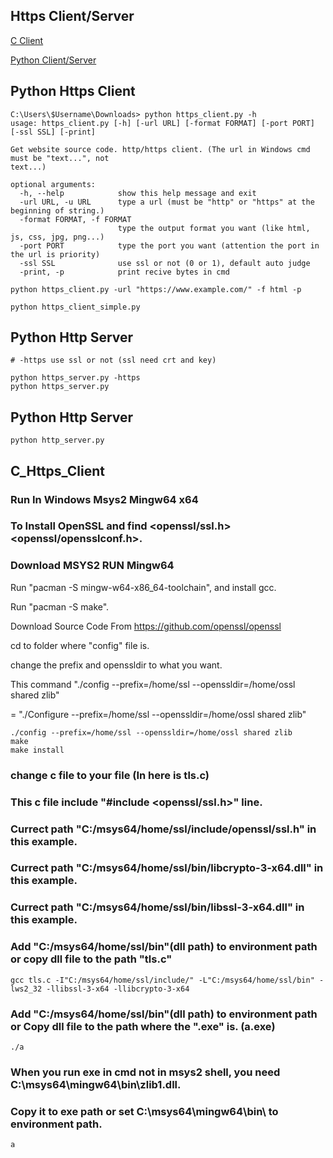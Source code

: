 ## Https Client/Server

[C Client](#c_https_client)

[Python Client/Server](#Python-Https-Client)

## Python Https Client

```
C:\Users\$Username\Downloads> python https_client.py -h
usage: https_client.py [-h] [-url URL] [-format FORMAT] [-port PORT] [-ssl SSL] [-print]

Get website source code. http/https client. (The url in Windows cmd must be "text...", not
text...)

optional arguments:
  -h, --help            show this help message and exit
  -url URL, -u URL      type a url (must be "http" or "https" at the beginning of string.)
  -format FORMAT, -f FORMAT
                        type the output format you want (like html, js, css, jpg, png...)
  -port PORT            type the port you want (attention the port in the url is priority)
  -ssl SSL              use ssl or not (0 or 1), default auto judge
  -print, -p            print recive bytes in cmd
```
```
python https_client.py -url "https://www.example.com/" -f html -p
```
```
python https_client_simple.py
```

## Python Http Server

    # -https use ssl or not (ssl need crt and key)
    
    python https_server.py -https
    python https_server.py

## Python Http Server

    python http_server.py

## C_Https_Client

### Run In Windows Msys2 Mingw64 x64
### To Install OpenSSL and find <openssl/ssl.h> <openssl/opensslconf.h>.
### Download MSYS2 RUN Mingw64

Run "pacman -S mingw-w64-x86_64-toolchain", and install gcc.

Run "pacman -S make".

Download Source Code From https://github.com/openssl/openssl

cd to folder where "config" file is.

change the prefix and openssldir to what you want.

This command "./config --prefix=/home/ssl --openssldir=/home/ossl shared zlib"

= "./Configure --prefix=/home/ssl --openssldir=/home/ossl shared zlib"

    ./config --prefix=/home/ssl --openssldir=/home/ossl shared zlib
    make
    make install

### change c file to your file (In here is tls.c)
### This c file include "#include <openssl/ssl.h>" line.
### Currect path "C:/msys64/home/ssl/include/openssl/ssl.h" in this example.
### Currect path "C:/msys64/home/ssl/bin/libcrypto-3-x64.dll" in this example.
### Currect path "C:/msys64/home/ssl/bin/libssl-3-x64.dll" in this example.
### Add "C:/msys64/home/ssl/bin"(dll path) to environment path or copy dll file to the path "tls.c"

    gcc tls.c -I"C:/msys64/home/ssl/include/" -L"C:/msys64/home/ssl/bin" -lws2_32 -llibssl-3-x64 -llibcrypto-3-x64

### Add "C:/msys64/home/ssl/bin"(dll path) to environment path or Copy dll file to the path where the ".exe" is. (a.exe)

    ./a

### When you run exe in cmd not in msys2 shell, you need C:\msys64\mingw64\bin\zlib1.dll.
### Copy it to exe path or set C:\msys64\mingw64\bin\ to environment path.

    a
